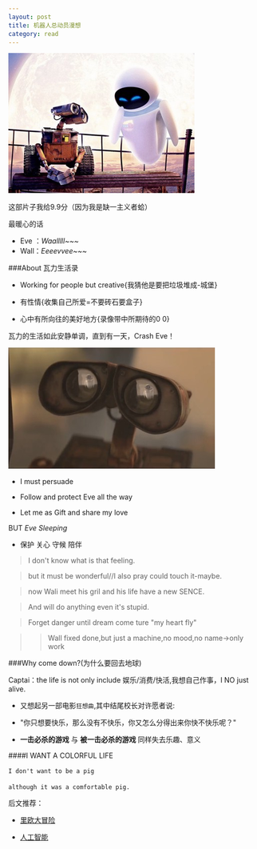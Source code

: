 ```yaml
---
layout: post
title: 机器人总动员漫想
category: read 
---
```


<img class="cover" src="/images/2014/9/read/930091416.jpg" />

这部片子我给9.9分（因为我是缺一主义者蛤）

最暖心的话  

 - Eve ：*Waalllll~~~*
 - Wall：*Eeeevvee~~~*
 
###About 瓦力生活录

 - Working for people but creative{我猜他是要把垃圾堆成-城堡}
 
 - 有性情{收集自己所爱=不要砖石要盒子}
 
 - 心中有所向往的美好地方{录像带中所期待的0 0}

 瓦力的生活如此安静单调，直到有一天，Crash Eve！
 
<img class="cover" src="/images/2014/9/read/930091832.jpg" />

 - I must persuade 
 
 - Follow and protect Eve all the way
 
 - Let me as Gift and share my love 

BUT *Eve Sleeping*

 - 保护 关心 守候 陪伴

>I don't know what is that feeling.

>but it must be wonderful//I also pray could touch it-maybe.

>now Wali meet his gril and his life have a new SENCE.

>And will do anything even it's stupid.

>Forget danger until dream come ture "my heart fly" 
         
>>Wall fixed done,but just a machine,no mood,no name->only work

###Why come down?(为什么要回去地球)

Captai：the life is not only include 娱乐/消费/快活,我想自己作事，I NO just alive.

- 又想起另一部电影`狂想曲`,其中结尾校长对许愿者说:

- "你只想要快乐，那么没有不快乐，你又怎么分得出来你快不快乐呢？"

- **一击必杀的游戏**  与  **被一击必杀的游戏**  同样失去乐趣、意义


####I WANT A COLORFUL LIFE  

	I don't want to be a pig
	
	although it was a comfortable pig.

后文推荐：

 - [里欧大冒险](http://baike.baidu.com/subview/3646682/11071253.htm?fr=aladdin)
 
 - [人工智能](http://baike.baidu.com/subview/2949/5816870.htm?fr=aladdin)
